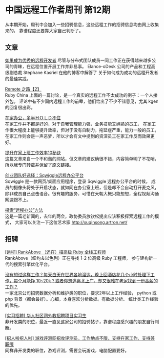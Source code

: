 # 中国远程工作者周刊 第12期

从本期开始，周刊中会加入一些招骋信息，这些远程工作的招骋信息均由网上收集来的，
靠谱程度还要靠大家自己判断了。

## 文章

[如果成为优秀的远程开发者](http://www.infoq.com/cn/news/2015/02/remote-developer)
尽管与分布式团队成员一同工作正在获得越来越多公司的青睐，在远程位置开展工作并非易事。
Elance-oDesk 公司的产品和工程高级副总裁 Stephane Kasriel 在他的博客中解答了
关于如何成为成功的远程开发者的最佳实践。

[Remote 之路【2】](https://ruby-china.org/topics/24413)  
Ruby China 上面的一篇讨论，是一个真实的远程工作不太成功的例子：一个人接外包。
评论中有不少国内远程工作的前辈，他们给出了不少不错意见，尤其 kgen 的回复很出彩。

[在家办公，多半ＨＯＬＤ不住](http://www.nbweekly.com/culture/frontier/201301/32151.aspx)  
在家工作并不都是好的，对于自我管理能力强，业务技能又娴熟的员工，
在家工作很大程度上能够提升效率，但对于没有自制力，拖延症严重，能力一般的员工，
在家工作则会是一声恶梦，所以才会有文中提到的资深员工在家工作反而效果更好。

[提升在家上班工作效率10秘诀](https://gist.github.com/greatghoul/d5169b8f41f805381f32)  
这篇文章来自一个不和谐的网站，但文章的建议确很不错，内容简单明了不花哨，
所以我专门转载并保留了原文链接。

[创业团队好选择：Sqwiggle远程办公平台](http://tech2ipo.com/60178)  
Sqwiggle 是一款网页/桌面应用程序，登录 Sqwiggle 远程办公平台的时候，
成员的摄像头将处于开启状态，就如同在办公室上班，但是却不会自动打开麦克风，
除非成员自己点击语音。很有趣的服务，可惜在天朝大概只能想想，全程视频沟通网速跟不上。

[探索“远程办公”方法](http://epaper.gmw.cn/gmrb/html/2014-03/12/nw.D110000gmrb_20140312_2-07.htm)  
这是一篇老新闻的，去年的两会，政协委员放钦松提出应该积极探索远程工作的模式，
大家可以关注一下这位艺术家 <http://xuqinsong.artron.net/>

## 招骋

[[远程] RankAbove （还在）招高级 Ruby 全栈工程师](https://ruby-china.org/topics/24630)  
RankAbove（纽约＆以色列）正在寻找 1-2 位高级 Ruby 工程师， 
参与建构新一代的搜索引擎优化平台。

[没有想过这样工作？每天白天在世界各地溜达，晚上回酒店花几个小时处理下工作，每个月能挣 10~20k？或者你想逃离北上广，却又很难在老家找到一份高薪的工作？](https://v2ex.com/t/176601)  
一家北京公司招骋数据分析和维护类的职位，要求2年以上工作经验，
python 或 php 背景（都会最好）。心细，本身喜欢分析数据。有数据分析、
统计类工作经验的优先。

[[实习招聘] 华人社区网外教招聘项目实习生](http://yizaoyiwan.com/discussion/356/)  
非开发类的职位，最近一直见这家公司的招骋帖子，靠谱程度感兴趣的朋友自行判断。

[[招人啦招人啦] 游戏评测网招收评测员，工作地点不限，支持在家工作，支持兼职哦](http://yizaoyiwan.com/discussion/355/)  
同样非开发类的职位，游戏评测，需要会玩游戏，电脑配置要好。